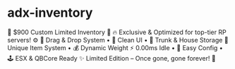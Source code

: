 # adx-inventory
💎 $900 Custom Limited Inventory 💎 🔥 Exclusive &amp; Optimized for top-tier RP servers! ⚙️ 🧳 Drag &amp; Drop System • 🎨 Clean UI • 🚗 Trunk &amp; House Storage 🔐 Unique Item System • 💰 Dynamic Weight ⚡ 0.00ms Idle • 🧠 Easy Config • 🕹️ ESX &amp; QBCore Ready ✨ Limited Edition – Once gone, gone forever! 🚀

